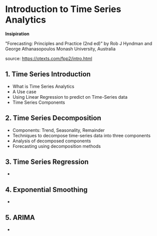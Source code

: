 # Introduction to Time Series Analytics

**Insipiration**

"Forecasting: Principles and Practice (2nd ed)" by Rob J Hyndman and George Athanasopoulos
Monash University, Australia

source: https://otexts.com/fpp2/intro.html

## 1. Time Series Introduction
- What is Time Series Analytics
- A Use case
- Using Linear Regression to predict on Time-Series data
- Time Series Components


## 2. Time Series Decomposition
  - Components: Trend, Seasonality, Remainder
  - Techniques to decompose time-series data into three components
  - Analysis of decomposed components
  - Forecasting using decomposition methods


## 3. Time Series Regression
  - 


## 4. Exponential Smoothing
  - 


## 5. ARIMA
  - 
